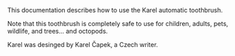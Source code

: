 This documentation describes how to use the Karel automatic toothbrush.


Note that this toothbrush is completely safe to use for children, adults, pets, wildlife, and trees... and octopods.

Karel was desinged by Karel Čapek, a Czech writer.
